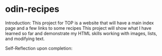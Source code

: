 # odin-recipes
Introduction: This project for TOP is a website that will have a main index page and a few links to some recipes This project will show what I have learned so far and demonstrate my HTML skills working with images, lists, and modifying text.

Self-Reflection upon completion: